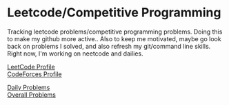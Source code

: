 # Leetcode/Competitive Programming
Tracking leetcode problems/competitive programming problems. Doing this to make my github more active.. Also to keep me motivated, maybe go look back on problems I solved, and also refresh my git/command line skills. Right now, I'm working on neetcode and dailies.

[LeetCode Profile](https://leetcode.com/spookyflame/)   
[CodeForces Profile](https://codeforces.com/profile/artifice)  

[Daily Problems](./dailies.md)    
[Overall Problems](./probems.md)

<!-- Inorder to convert leetcode to markdown I use: https://euangoddard.github.io/clipboard2markdown/ -->
